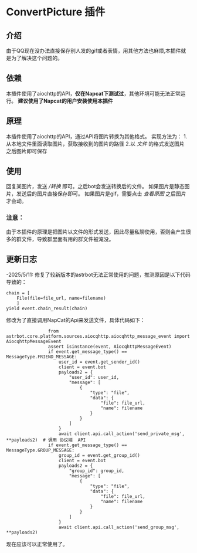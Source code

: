 # ConvertPicture 插件

## 介绍

由于QQ现在没办法直接保存别人发的gif或者表情，用其他方法也麻烦,本插件就是为了解决这个问题的。

## 依赖
本插件使用了aiochttp的API，**仅在Napcat下测试过**，其他环境可能无法正常运行。
**建议使用了Napcat的用户安装使用本插件**

## 原理
本插件使用了aiochttp的API，通过API将图片转换为其他格式。
实现方法为：
1.从本地文件里面读取图片，获取接收到的图片的路径
2.以 *文件* 的格式发送图片
之后图片即可保存

## 使用
回复某图片，发送 */转换* 即可。之后bot会发送转换后的文件。
如果图片是静态图片，发送后的图片直接保存即可。
如果图片是gif，需要点击 *查看原图* 之后图片才会动。
### 注意：
由于本插件的原理是把图片以文件的形式发送，因此尽量私聊使用，否则会产生很多的群文件，导致群里面有用的群文件被淹没。

## 更新日志
-2025/5/11:
修复了较新版本的astrbot无法正常使用的问题，推测原因是以下代码导致的：
```angular2html
chain = [
    File(file=file_url, name=filename) 
    ] 
yield event.chain_result(chain)
```
修改为了直接调用NapCat的Api来发送文件，具体代码如下：
```angular2html
                from astrbot.core.platform.sources.aiocqhttp.aiocqhttp_message_event import AiocqhttpMessageEvent
                assert isinstance(event, AiocqhttpMessageEvent)
                if event.get_message_type() == MessageType.FRIEND_MESSAGE:
                    user_id = event.get_sender_id()
                    client = event.bot
                    payloads2 = {
                        "user_id": user_id,
                        "message": [
                            {
                                "type": "file",
                                "data": {
                                    "file": file_url,
                                    "name": filename
                                }
                            }
                        ]
                    }
                    await client.api.call_action('send_private_msg', **payloads2)  # 调用 协议端  API
                if event.get_message_type() == MessageType.GROUP_MESSAGE:
                    group_id = event.get_group_id()
                    client = event.bot
                    payloads2 = {
                        "group_id": group_id,
                        "message": [
                            {
                                "type": "file",
                                "data": {
                                    "file": file_url,
                                    "name": filename
                                }
                            }
                        ]
                    }
                    await client.api.call_action('send_group_msg', **payloads2) 
```
现在应该可以正常使用了。



